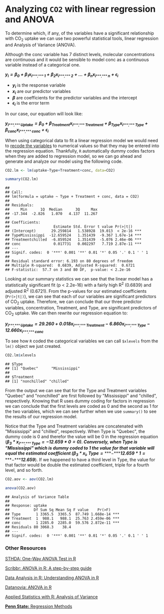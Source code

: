 
# Analyzing `CO2` with linear regression and ANOVA

To determine which, if any, of the variables have a significant relationship with CO<sub>2</sub> uptake we can use two powerful statistical tools, linear regression and Analysis of Variance (ANOVA).

Although the conc variable has 7 distinct levels, molecular concentrations are continuous and it would be sensible to model conc as a continuous variable instead of a categorical one.

***y***<sub>***i***</sub> ***=*** ***β***<sub>***0***</sub> ***+*** ***β***<sub>***1***</sub>***x***<sub>***i******,*** ***1***</sub> ***+*** ***β***<sub>***2***</sub>***x***<sub>***i******,*** ***2***</sub> ***+*** ***.******.******.*** ***+*** ***β***<sub>***n***</sub>***x***<sub>***i******,*** ***n***</sub> ***+*** ***ϵ***<sub>***i***</sub>

-   ***y***<sub>***i***</sub> is the response variable
-   ***x***<sub>***i***</sub> are our predictor variables
-   ***β*** are coefficients for the predictor variables and the intercept
-   ***ϵ***<sub>***i***</sub> is the error term

In our case, our equation will look like:

***y***<sub>***i******,*** ***U******p******t******a******k******e***</sub> ***=*** ***β***<sub>***0***</sub> ***+*** ***β***<sub>***T******r******e******a******t******m******e******n******t***</sub>***x***<sub>***i******,*** ***T******r******e******a******t******m******e******n******t***</sub> ***+*** ***β***<sub>***T******y******p******e***</sub>***x***<sub>***i******,*** ***T******y******p******e***</sub> ***+*** ***β***<sub>***c******o******n******c***</sub>***x***<sub>***i******,*** ***c******o******n******c***</sub> ***+*** ***ϵ***<sub>***i***</sub>

When using categorical data to fit a linear regression model we would need to [recode the variables](https://stats.idre.ucla.edu/spss/faq/coding-systems-for-categorical-variables-in-regression-analysis/) to numerical values so that they may be entered into the regression equation. Thankfully, `R` automatically dummy codes factors when they are added to regression model, so we can go ahead and generate and analyze our model using the following code.

``` r
CO2.lm <- lm(uptake~Type+Treatment+conc, data=CO2)

summary(CO2.lm)
```

    ## 
    ## Call:
    ## lm(formula = uptake ~ Type + Treatment + conc, data = CO2)
    ## 
    ## Residuals:
    ##     Min      1Q  Median      3Q     Max 
    ## -17.344  -2.826   1.070   4.137  11.267 
    ## 
    ## Coefficients:
    ##                    Estimate Std. Error t value Pr(>|t|)    
    ## (Intercept)       29.259814   1.538928  19.013  < 2e-16 ***
    ## TypeMississippi  -12.659524   1.351439  -9.367 1.67e-14 ***
    ## Treatmentchilled  -6.859524   1.351439  -5.076 2.46e-06 ***
    ## conc               0.017731   0.002297   7.719 2.87e-11 ***
    ## ---
    ## Signif. codes:  0 '***' 0.001 '**' 0.01 '*' 0.05 '.' 0.1 ' ' 1
    ## 
    ## Residual standard error: 6.193 on 80 degrees of freedom
    ## Multiple R-squared:  0.6839, Adjusted R-squared:  0.6721 
    ## F-statistic:  57.7 on 3 and 80 DF,  p-value: < 2.2e-16

Looking at our summary statistics we can see that the linear model has a statistically significant fit (p &lt; 2.2e-16) with a fairly high R<sup>2</sup> (0.6839) and adjusted R<sup>2</sup> (0.6721). From the p-values for our estimated coefficients (`Pr(>|t|)`), we can see that each of our variables are significant predictors of CO<sub>2</sub> uptake. Therefore, we can conclude that our three predictor variables, concentration, Treatment, and Type, are significant predictors of CO<sub>2</sub> uptake. We can then rewrite our regression equation to:

***y***<sub>***i******,*** ***U******p******t******a******k******e***</sub> ***=*** ***29.260*** ***+*** ***0.018******x***<sub>***i******,*** ***T******r******e******a******t******m******e******n******t***</sub> ***−*** ***6.860******x***<sub>***i******,*** ***T******y******p******e***</sub> ***−*** ***12.660******x***<sub>***i******,*** ***c******o******n******c***</sub>

To see how `R` coded the categorical variables we can call `$xlevels` from the `lm()` object we just created.

``` r
CO2.lm$xlevels
```

    ## $Type
    ## [1] "Quebec"      "Mississippi"
    ## 
    ## $Treatment
    ## [1] "nonchilled" "chilled"

From the output we can see that for the Type and Treatment variables "Quebec" and "nonchilled" are first followed by "Mississippi" and "chilled", respectively. Knowing that R uses dummy coding for factors in regression we can conclude that the first levels are coded as 0 and the second as 1 for the two variables, which we can see further when we use `summary()` to see the results of our regression model.

Notice that the Type and Treatment variables are concatenated with "Mississippi" and "chilled", respectively. When Type is "Quebec", the dummy code is 0 and therefor the value will be 0 in the regression equation (***β***<sub>***3***</sub> ***\**** ***x***<sub>***i******,*** ***T******y******p******e***</sub> ***=*** ***−******12.659*** ***\**** ***0*** ***=*** ***0***). Conversely, when Type is "Mississippi" which is dummy coded to 1 the value for that variable will equal the estimated coefficient (***β***<sub>***3***</sub> ***\**** ***x***<sub>***i******,*** ***T******y******p******e***</sub> ***=*** ***−******12.659*** ***\**** ***1*** ***=*** ***−******12.659***). If we happened to have a third level in Type, the value for that factor would be double the estimated coefficient, triple for a fourth level, and so forth.

``` r
CO2.aov <- aov(CO2.lm)
```

``` r
anova(CO2.aov)
```

    ## Analysis of Variance Table
    ## 
    ## Response: uptake
    ##           Df Sum Sq Mean Sq F value    Pr(>F)    
    ## Type       1 3365.5  3365.5  87.749 1.668e-14 ***
    ## Treatment  1  988.1   988.1  25.763 2.459e-06 ***
    ## conc       1 2285.0  2285.0  59.576 2.872e-11 ***
    ## Residuals 80 3068.3    38.4                      
    ## ---
    ## Signif. codes:  0 '***' 0.001 '**' 0.01 '*' 0.05 '.' 0.1 ' ' 1

### Other Resources

[STHDA: One-Way ANOVA Test in R](http://www.sthda.com/english/wiki/one-way-anova-test-in-r)

[Scribbr: ANOVA in R: A step-by-step guide](https://www.scribbr.com/statistics/anova-in-r/)

[Data Analysis in R: Understanding ANOVA in R](https://bookdown.org/steve_midway/DAR/understanding-anova-in-r.html)

[Datanovia: ANOVA in R](https://www.datanovia.com/en/lessons/anova-in-r/)

[Applied Statistics with R: Analysis of Variance](https://daviddalpiaz.github.io/appliedstats/analysis-of-variance.html)

[**Penn State:** Regression Methods](https://online.stat.psu.edu/stat501/lesson/welcome-stat-501)
